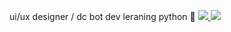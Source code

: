 ui/ux designer / dc bot dev
leraning python 🐍
<a href="https://discord.com/users/1204732596202901515">
  <img src="https://lanyard.cnrad.dev/api/1204732596202901515?bg=00000000" />
</a>
<img src="https://komarev.com/ghpvc/?username=vvhsx" />
